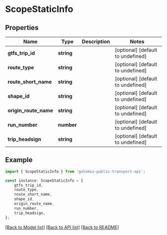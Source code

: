 # ScopeStaticInfo


## Properties

Name | Type | Description | Notes
------------ | ------------- | ------------- | -------------
**gtfs_trip_id** | **string** |  | [optional] [default to undefined]
**route_type** | **string** |  | [optional] [default to undefined]
**route_short_name** | **string** |  | [optional] [default to undefined]
**shape_id** | **string** |  | [optional] [default to undefined]
**origin_route_name** | **string** |  | [optional] [default to undefined]
**run_number** | **number** |  | [optional] [default to undefined]
**trip_headsign** | **string** |  | [optional] [default to undefined]

## Example

```typescript
import { ScopeStaticInfo } from 'golemio-public-transport-api';

const instance: ScopeStaticInfo = {
    gtfs_trip_id,
    route_type,
    route_short_name,
    shape_id,
    origin_route_name,
    run_number,
    trip_headsign,
};
```

[[Back to Model list]](../README.md#documentation-for-models) [[Back to API list]](../README.md#documentation-for-api-endpoints) [[Back to README]](../README.md)
